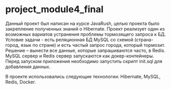 # project_module4_final
Данный проект был написан на курсе JavaRush, целью проекта было закрепление полученных знаний о Hibernate. Проект реализует один из возможных вариатов устранения проблемы тормозящего запроса к БД.  
Условие задачи - есть реляционная БД MySQL со схемой (страна-город, язык по стране) и есть частый запрос города, который тормозит. 
Решение – вынести все данные, которые запрашиваются часто, в Redis.
MySQL сервер и Redis сервер запускаются как докер-контейнеры. Перед запуском приложения необходимо запустить скрипт init.sql для добавления данных.

В проекте использовались следующие технологии: Hibernate, MySQL, Redis, Docker.
